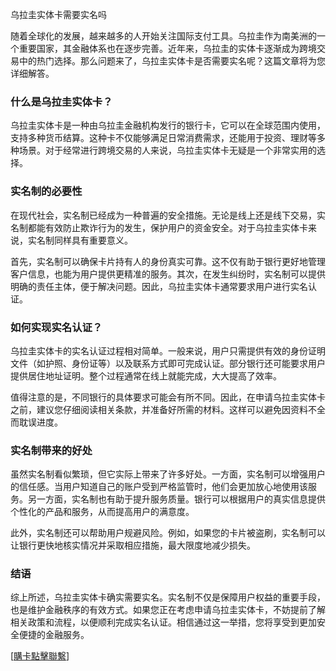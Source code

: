 乌拉圭实体卡需要实名吗

随着全球化的发展，越来越多的人开始关注国际支付工具。乌拉圭作为南美洲的一个重要国家，其金融体系也在逐步完善。近年来，乌拉圭的实体卡逐渐成为跨境交易中的热门选择。那么问题来了，乌拉圭实体卡是否需要实名呢？这篇文章将为您详细解答。

### 什么是乌拉圭实体卡？

乌拉圭实体卡是一种由乌拉圭金融机构发行的银行卡，它可以在全球范围内使用，支持多种货币结算。这种卡不仅能够满足日常消费需求，还能用于投资、理财等多种场景。对于经常进行跨境交易的人来说，乌拉圭实体卡无疑是一个非常实用的选择。

### 实名制的必要性

在现代社会，实名制已经成为一种普遍的安全措施。无论是线上还是线下交易，实名制都能有效防止欺诈行为的发生，保护用户的资金安全。对于乌拉圭实体卡来说，实名制同样具有重要意义。

首先，实名制可以确保卡片持有人的身份真实可靠。这不仅有助于银行更好地管理客户信息，也能为用户提供更精准的服务。其次，在发生纠纷时，实名制可以提供明确的责任主体，便于解决问题。因此，乌拉圭实体卡通常要求用户进行实名认证。

### 如何实现实名认证？

乌拉圭实体卡的实名认证过程相对简单。一般来说，用户只需提供有效的身份证明文件（如护照、身份证等）以及联系方式即可完成认证。部分银行还可能要求用户提供居住地址证明。整个过程通常在线上就能完成，大大提高了效率。

值得注意的是，不同银行的具体要求可能会有所不同。因此，在申请乌拉圭实体卡之前，建议您仔细阅读相关条款，并准备好所需的材料。这样可以避免因资料不全而耽误进度。

### 实名制带来的好处

虽然实名制看似繁琐，但它实际上带来了许多好处。一方面，实名制可以增强用户的信任感。当用户知道自己的账户受到严格监管时，他们会更加放心地使用该服务。另一方面，实名制也有助于提升服务质量。银行可以根据用户的真实信息提供个性化的产品和服务，从而提高用户的满意度。

此外，实名制还可以帮助用户规避风险。例如，如果您的卡片被盗刷，实名制可以让银行更快地核实情况并采取相应措施，最大限度地减少损失。

### 结语

综上所述，乌拉圭实体卡确实需要实名。实名制不仅是保障用户权益的重要手段，也是维护金融秩序的有效方式。如果您正在考虑申请乌拉圭实体卡，不妨提前了解相关政策和流程，以便顺利完成实名认证。相信通过这一举措，您将享受到更加安全便捷的金融服务。

[[購卡點擊聯繫](https://t.me/s/SXDXQF)]